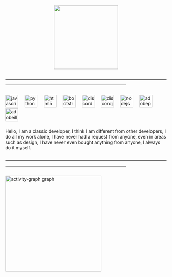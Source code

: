 <div align="center">
  <img height="200" src="https://cdn.discordapp.com/attachments/1034897715978584184/1280602712345677864/B2323aslksz-1.png?ex=66d8adb7&is=66d75c37&hm=8769e2d6c577b0e147e0c6a127f0b4aef52b9075e7c0cbe16b952325bd0b1e8b&"  />
</div>

###

<p align="left">———————————————————————————————————————————————————————————————</p>

###

<div align="left">
  <img src="https://cdn.jsdelivr.net/gh/devicons/devicon/icons/javascript/javascript-original.svg" height="40" alt="javascript logo"  />
  <img width="12" />
  <img src="https://cdn.jsdelivr.net/gh/devicons/devicon/icons/python/python-original.svg" height="40" alt="python logo"  />
  <img width="12" />
  <img src="https://cdn.jsdelivr.net/gh/devicons/devicon/icons/html5/html5-original.svg" height="40" alt="html5 logo"  />
  <img width="12" />
  <img src="https://cdn.jsdelivr.net/gh/devicons/devicon/icons/bootstrap/bootstrap-original.svg" height="40" alt="bootstrap logo"  />
  <img width="12" />
  <img src="https://skillicons.dev/icons?i=discord" height="40" alt="discord logo"  />
  <img width="12" />
  <img src="https://cdn.jsdelivr.net/gh/devicons/devicon/icons/discordjs/discordjs-plain.svg" height="40" alt="discordjs logo"  />
  <img width="12" />
  <img src="https://cdn.jsdelivr.net/gh/devicons/devicon/icons/nodejs/nodejs-original.svg" height="40" alt="nodejs logo"  />
  <img width="12" />
  <img src="https://skillicons.dev/icons?i=ps" height="40" alt="adobephotoshop logo"  />
  <img width="12" />
  <img src="https://skillicons.dev/icons?i=ai" height="40" alt="adobeillustrator logo"  />
</div>

###

<p align="left">Hello, I am a classic developer, I think I am different from other developers, I do all my work alone, I have never had a request from anyone, even in areas such as design, I have never even bought anything from anyone, I always do it myself.</p>

###

<p align="left">———————————————————————————————————————————————————————————————</p>

###

<div align="left">
  <img src="https://github-readme-activity-graph.vercel.app/graph?username=Erxsdev&radius=16&theme=high-contrast&area=true&order=5&hide_border=true&hide_title=true&custom_title=DENEME" height="300" alt="activity-graph graph"  />
</div>

###
